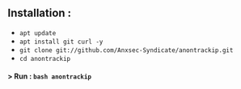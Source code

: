 ## Installation :

* `apt update`
* `apt install git curl -y`
* `git clone git://github.com/Anxsec-Syndicate/anontrackip.git`
* `cd anontrackip`

#### > Run : `bash anontrackip`
